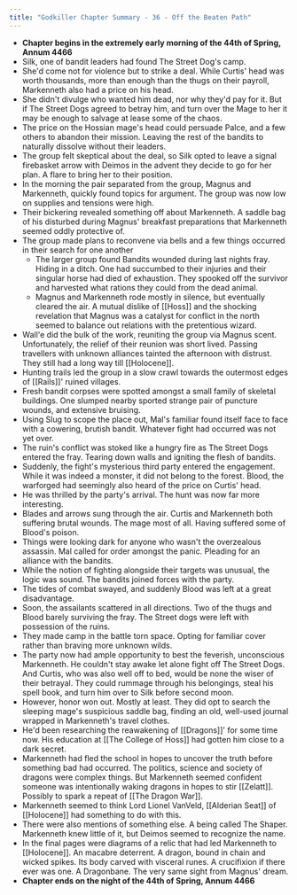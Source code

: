 ```yaml
---
title: "Godkiller Chapter Summary - 36 - Off the Beaten Path"
---
```

- **Chapter begins in the extremely early morning of the 44th of Spring, Annum 4466**
- Silk, one of bandit leaders had found The Street Dog's camp.
- She'd come not for violence but to strike a deal. While Curtis' head was worth thousands, more than enough than the thugs on their payroll, Markenneth also had a price on his head.
- She didn't divulge who wanted him dead, nor why they'd pay for it. But if The Street Dogs agreed to betray him, and turn over the Mage to her it may be enough to salvage at lease some of the chaos.
- The price on the Hossian mage's head could persuade Palce, and a few others to abandon their mission. Leaving the rest of the bandits to naturally dissolve without their leaders.
- The group felt skeptical about the deal, so Silk opted to leave a signal firebasket arrow with Deimos in the advent they decide to go for her plan. A flare to bring her to their position.
- In the morning the pair separated from the group, Magnus and Markenneth, quickly found topics for argument. The group was now low on supplies and tensions were high.
- Their bickering revealed something off about Markenneth. A saddle bag of his disturbed during Magnus' breakfast preparations that Markenneth seemed oddly protective of.
- The group made plans to reconvene via bells and a few things occurred in their search for one another
	- The larger group found Bandits wounded during last nights fray. Hiding in a ditch. One had succumbed to their injuries and their singular horse had died of exhaustion. They spooked off the survivor and harvested what rations they could from the dead animal.
	- Magnus and Markenneth rode mostly in silence, but eventually cleared the air. A mutual dislike of [[Hoss]] and the shocking revelation that Magnus was a catalyst for conflict in the north seemed to balance out relations with the pretentious wizard.
- Wall'e did the bulk of the work, reuniting the group via Magnus scent. Unfortunately, the relief of their reunion was short lived. Passing travellers with unknown alliances tainted the afternoon with distrust. They still had a long way till [[Holocene]].
- Hunting trails led the group in a slow crawl towards the outermost edges of [[Rails]]' ruined villages.
- Fresh bandit corpses were spotted amongst a small family of skeletal buildings. One slumped nearby sported strange pair of puncture wounds, and extensive bruising.
- Using Slug to scope the place out, Mal's familiar found itself face to face with a cowering, brutish bandit. Whatever fight had occurred was not yet over.
- The ruin's conflict was stoked like a hungry fire as The Street Dogs entered the fray. Tearing down walls and igniting the flesh of bandits.
- Suddenly, the fight's mysterious third party entered the engagement. While it was indeed a monster, it did not belong to the forest. Blood, the warforged had seemingly also heard of the price on Curtis' head.
- He was thrilled by the party's arrival. The hunt was now far more interesting.
- Blades and arrows sung through the air. Curtis and Markenneth both suffering brutal wounds. The mage most of all. Having suffered some of Blood's poison.
- Things were looking dark for anyone who wasn't the overzealous assassin. Mal called for order amongst the panic. Pleading for an alliance with the bandits.
- While the notion of fighting alongside their targets was unusual, the logic was sound. The bandits joined forces with the party.
- The tides of combat swayed, and suddenly Blood was left at a great disadvantage.
- Soon, the assailants scattered in all directions. Two of the thugs and Blood barely surviving the fray. The Street dogs were left with possession of the ruins.
- They made camp in the battle torn space. Opting for familiar cover rather than braving more unknown wilds.
- The party now had ample opportunity to best the feverish, unconscious Markenneth. He couldn't stay awake let alone fight off The Street Dogs. And Curtis, who was also well off to bed, would be none the wiser of their betrayal. They could rummage through his belongings, steal his spell book, and turn him over to Silk before second moon.
- However, honor won out. Mostly at least. They did opt to search the sleeping mage's suspicious saddle bag, finding an old, well-used journal wrapped in Markenneth's travel clothes.
- He'd been researching the reawakening of [[Dragons]]' for some time now. His education at [[The College of Hoss]] had gotten him close to a dark secret.
- Markenneth had fled the school in hopes to uncover the truth before something bad had occurred. The politics, science and society of dragons were complex things. But Markenneth seemed confident someone was intentionally waking dragons in hopes to stir [[Zelatt]]. Possibly to spark a repeat of [[The Dragon War]]. 
- Markenneth seemed to think Lord Lionel VanVeld, [[Alderian Seat]] of [[Holocene]] had something to do with this.
- There were also mentions of something else. A being called The Shaper. Markenneth knew little of it, but Deimos seemed to recognize the name.
- In the final pages were diagrams of a relic that had led Markenneth to [[Holocene]]. An macabre deterrent. A dragon, bound in chain and wicked spikes. Its body carved with visceral runes. A crucifixion if there ever was one. A Dragonbane. The very same sight from Magnus' dream.
- **Chapter ends on the night of the 44th of Spring, Annum 4466**